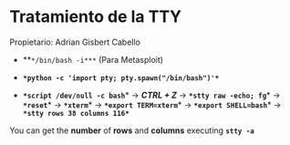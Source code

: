 # Tratamiento de la TTY

Propietario: Adrian Gisbert Cabello

- **`*/bin/bash -i***`		(Para Metasploit)

- **`*python -c 'import pty; pty.spawn("/bin/bash")'*`**

- **`*script /dev/null -c bash`*** → ***CTRL + Z*** → **`*stty raw -echo; fg`*** → **`*reset`*** → **`*xterm`*** →		**`*export TERM=xterm`*** → **`*export SHELL=bash`*** → **`*stty rows 38 columns 116*`**

You can get the **number** of **rows** and **columns** executing **`stty -a`**